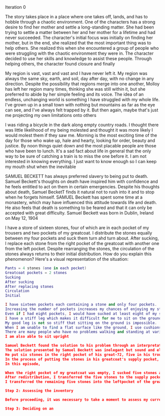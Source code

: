 



Iteration 0


The story takes place in a place where one takes off, lands, and has to hobble through a chaotic environment.
One of the characters has a strong desire to find her mother and settle a long-standing matter.
She had been trying to settle a matter between her and her mother for a lifetime and had never succeeded.
The character's initial focus was initially on finding her mother, but in the end, she realized that the most important thing was to help others.
She realized this when she encountered a group of people who were struggling with the chaotic environment they were in. The character decided to use her skills and knowledge to assist these people.
Through helping others, the character found closure and finally

My region is vast, vast and vast and I have never left it.
My region was always the same sky, earth, and soil, day after day, with no change in any direction.
Despite the possibility that regions merge into one another, Molloy has left her region many times, thinking she was still within it, but she preferred to abide by her simple feeling and its voice.
The idea of an endless, unchanging world is something I have struggled with my whole life. I've grown up in a small town with nothing but mountains as far as the eye can see, and I've always felt trapped by it.
But then again, maybe that's just me projecting my own limitations onto others

I was riding a bicycle in the dark along empty country roads.
I thought there was little likelihood of my being molested and thought it was more likely I would molest them if they saw me.
Morning is the most exciting time of the day for those who wake up, hale and hearty, looking for order, beauty and justice.
By noon things quiet down and the most placable people are those who have been to lunch.
It's a sad fact about life in general that the only way to be sure of catching a train is to miss the one before it.
I am not interested in knowing everything. I just want to know enough so I can keep my mouth shut when the inevitable

SAMUEL BECKETT has always preferred slavery to being put to death.
Samuel Beckett's thoughts on death have inspired him with confidence and he feels entitled to act on them in certain emergencies.
Despite his thoughts about death, Samuel BecketT finds it natural not to rush into it and to stop when he forgets himself.
 SAMUEL Beckett has spent some time at a monastery, which may have influenced this attitude towards life and death.
He also feels that death is something to be feared and that it can only be accepted with great difficulty. 
Samuel Beckett was born in Dublin, Ireland on May 12, 1904

I have a store of sixteen stones, four of which are in each pocket of my trousers and two pockets of my greatcoat.
I distribute the stones equally between my four pockets and suck them turn ahd turn about.
After sucking, I replace each stone from the right pocket of the greatcoat with another one from the left pocket.
Despite rearranging the stones, the circulation of the stones always returns to their initial distribution.
How do you explain this phenomenon?
Here's a visual representation of the situation:
```lua
Pants = 4 stones (one in each pocket)
Greatcoat pockets = 2 stones
Sucking
After sucking
After replacing stones
Circulation
Initial

I have sixteen pockets each containing a stone and only four pockets.
Increasing the number of pockets increases my chances of enjoying my stones until their number is exhausted.
Even if I had eight pockets, I would have sucked at least eight of my stones.
I have a stiff leg which makes it difficult for me to sit on the ground due to my stiffening leg.
My good leg is not so stiff that sitting on the ground is impossible.
When I am unable to find a flat surface like the ground, I use cushions or chairs as support.
There are many people who have no problems walking and standing at various places but they don't understand why I have such difficulties.
I am also able to sit upright

Samuel Beckett found the solution to his problem through an interpretation.
The solution presented by Samuel Beckett was inelegant but sound and elegant.
He put six stones in the right pocket of his great-72, five in his trousers, and five in the left pocket of the greatcoat.
In the process of putting the stones in his greatcoat's supply pocket, Samuel Beckett discovered a new solution. He emptied all the stones from both pockets into a small bowl. Then he put two stones in each pocket, one on top of the other, and tied a string around them to keep them together. This solution was much more elegant than his previous one.
In this episode,

When the right pocket of my greatcoat was empty, I sucked five stones and transferred them to the left pocket of the left greatcoat.
After redistribution, I transferred the five stones to the supply pocket in my trousers, which I replaced by the six stones in the left pockets of my trousers.
I transferred the remaining five stones into the leftpocket of the greatcoat and was ready to begin my journey.

Step 2: Assessing the inventory

Before proceeding, it was necessary to take a moment to assess my current situation and count my resources. I had six stones in total, which were safely stowed away in the left pockets of all three items of clothing.

Step 3: Deciding on an
